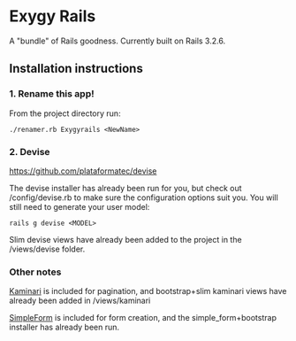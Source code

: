 Exygy Rails
=======
A "bundle" of Rails goodness. Currently built on Rails 3.2.6.

## Installation instructions

### 1. Rename this app!
From the project directory run:

```
./renamer.rb Exygyrails <NewName>
```

### 2. Devise
https://github.com/plataformatec/devise

The devise installer has already been run for you, but check out /config/devise.rb to make sure the configuration options suit you. You will still need to generate your user model:


```
rails g devise <MODEL>
```

Slim devise views have already been added to the project in the /views/devise folder. 

### Other notes
[Kaminari](https://github.com/amatsuda/kaminari) is included for pagination, and bootstrap+slim kaminari views have already been added in /views/kaminari 

[SimpleForm](https://github.com/plataformatec/simple_form) is included for form creation, and the simple_form+bootstrap installer has already been run.

